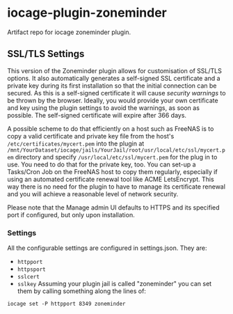 # iocage-plugin-zoneminder

Artifact repo for iocage zoneminder plugin.

## SSL/TLS Settings
This version of the Zoneminder plugin allows for customisation of SSL/TLS options. It also automatically generates a self-signed SSL certificate and a private key during its first installation so that the initial connection can be secured. As this is a self-signed certificate it will cause _security warnings_ to be thrown by the browser. Ideally, you would provide your own certificate and key using the plugin settings to avoid the warnings, as soon as possible. The self-signed certificate will expire after 366 days.

A possible scheme to do that efficiently on a host such as FreeNAS is to copy a valid certificate and private key file from the host's `/etc/certificates/mycert.pem` into the plugin at `/mnt/YourDataset/iocage/jails/YourJail/root/usr/local/etc/ssl/mycert.pem` directory and specify `/usr/local/etc/ssl/mycert.pem` for the plug in to use. You need to do that for the private key, too. You can set-up a Tasks/Cron Job on the FreeNAS host to copy them regularly, especially if using an automated certificate renewal tool like ACME LetsEncrypt. This way there is no need for the plugin to have to manage its certificate renewal and you will achieve a reasonable level of network security.

Please note that the Manage admin UI defaults to HTTPS and its specified port if configured, but only upon installation.

### Settings
All the configurable settings are configured in settings.json. They are:
- `httpport`
- `httpsport`
- `sslcert`
- `sslkey`
Assuming your plugin jail is called "zoneminder" you can set them by calling something along the lines of:
```
iocage set -P httpport 8349 zoneminder
```
